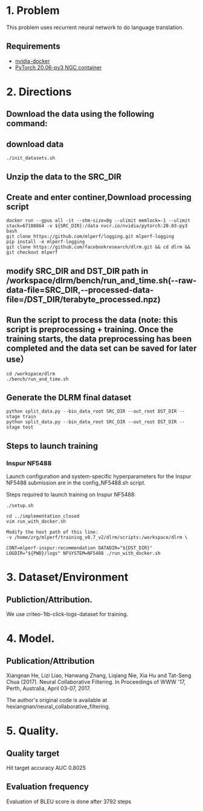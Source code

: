 # 1. Problem
This problem uses recurrent neural network to do language translation.

## Requirements
* [nvidia-docker](https://github.com/NVIDIA/nvidia-docker)
* [PyTorch 20.06-py3 NGC container](https://ngc.nvidia.com/registry/nvidia-pytorch)

# 2. Directions
## Download the data using the following command:
## download data
```
./init_datasets.sh
```
## Unzip the data to the SRC_DIR

## Create and enter continer,Download processing script
```
docker run --gpus all -it --shm-size=8g --ulimit memlock=-1 --ulimit stack=67108864 -v ${SRC_DIR}:/data nvcr.io/nvidia/pytorch:20.03-py3 bash
git clone https://github.com/mlperf/logging.git mlperf-logging
pip install -e mlperf-logging
git clone https://github.com/facebookresearch/dlrm.git && cd dlrm && git checkout mlperf
```
## modify SRC_DIR and DST_DIR path in /workspace/dlrm/bench/run_and_time.sh(--raw-data-file=SRC_DIR,--processed-data-file=/DST_DIR/terabyte_processed.npz)

## Run the script to process the data (note: this script is  preprocessing + training. Once the training starts, the data preprocessing has been completed and the data set can be saved for later use）
```
cd /workspace/dlrm
./bench/run_and_time.sh
```
## Generate the DLRM final dataset
```
python split_data.py --bin_data_root SRC_DIR --out_root DST_DIR --stage train 
python split_data.py --bin_data_root SRC_DIR --out_root DST_DIR --stage test

```

## Steps to launch training
### Inspur NF5488 
Launch configuration and system-specific hyperparameters for the Inspur NF5488 submission are in the config_NF5488.sh script.

Steps required to launch training on Inspur NF5488:
```
./setup.sh

cd ../implementation_closed
vim run_with_docker.sh

Modify the host path of this line:
-v /home/zrg/mlperf/training_v0.7_v2/dlrm/scripts:/workspace/dlrm \

CONT=mlperf-inspur:recommendation DATADIR="${DST_DIR}" LOGDIR="${PWD}/logs" NFSYSTEM=NF5488 ./run_with_docker.sh

```

# 3. Dataset/Environment
## Publiction/Attribution.
We use criteo-1tb-click-logs-dataset for training.

# 4. Model.
## Publication/Attribution
Xiangnan He, Lizi Liao, Hanwang Zhang, Liqiang Nie, Xia Hu and Tat-Seng Chua (2017). Neural Collaborative Filtering. In Proceedings of WWW '17, Perth, Australia, April 03-07, 2017.

The author's original code is available at hexiangnan/neural_collaborative_filtering.
# 5. Quality.
## Quality target
Hit target accuracy AUC 0.8025

## Evaluation frequency
Evaluation of BLEU score is done after 3792 steps
